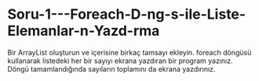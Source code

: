# Soru-1---Foreach-D-ng-s-ile-Liste-Elemanlar-n-Yazd-rma
Bir ArrayList oluşturun ve içerisine birkaç tamsayı ekleyin. foreach döngüsü kullanarak listedeki her bir sayıyı ekrana yazdıran bir program yazınız. Döngü tamamlandığında sayıların toplamını da ekrana yazdırınız.
